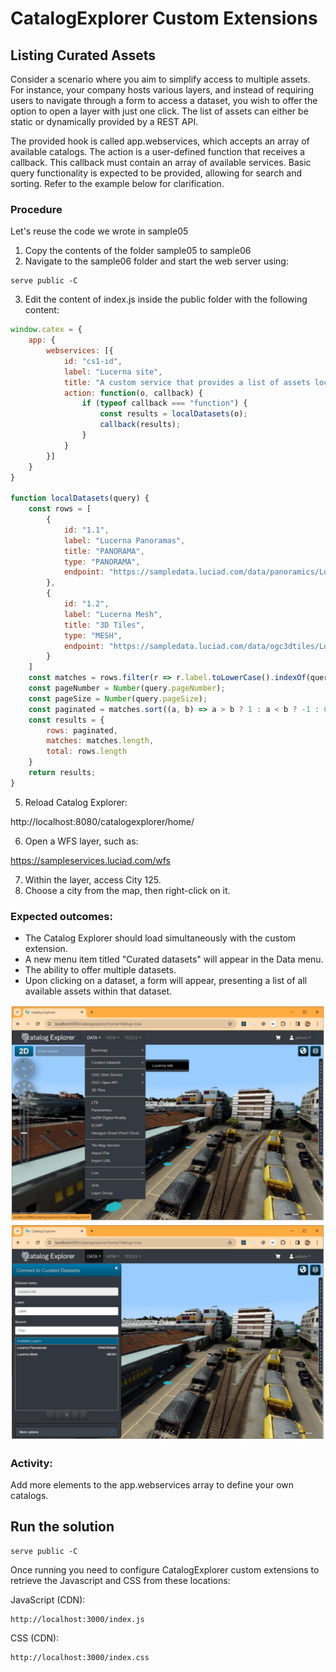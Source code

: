 # CatalogExplorer Custom Extensions
## Listing Curated Assets

Consider a scenario where you aim to simplify access to multiple assets. For instance, your company
hosts various layers, and instead of requiring users to navigate through a form to access a dataset, you
wish to offer the option to open a layer with just one click. The list of assets can either be static or
dynamically provided by a REST API.

The provided hook is called app.webservices, which accepts an array of available catalogs. The action is
a user-defined function that receives a callback. This callback must contain an array of available services.
Basic query functionality is expected to be provided, allowing for search and sorting. Refer to the example
below for clarification.

### Procedure

Let's reuse the code we wrote in sample05

1. Copy the contents of the folder sample05 to sample06
2. Navigate to the sample06 folder and start the web server using:
```shell
serve public -C
```
3. Edit the content of index.js inside the public folder with the following content:

```JavaScript
window.catex = {
    app: {
        webservices: [{
            id: "cs1-id",
            label: "Lucerna site",
            title: "A custom service that provides a list of assets located in Lucerna",
            action: function(o, callback) {
                if (typeof callback === "function") {
                    const results = localDatasets(o);
                    callback(results);
                }
            }
        }]
    }
}

function localDatasets(query) {
    const rows = [
        {
            id: "1.1",
            label: "Lucerna Panoramas",
            title: "PANORAMA",
            type: "PANORAMA",
            endpoint: "https://sampledata.luciad.com/data/panoramics/LucernePegasus/cubemap_final.json ",
        },
        {
            id: "1.2",
            label: "Lucerna Mesh",
            title: "3D Tiles",
            type: "MESH",
            endpoint: "https://sampledata.luciad.com/data/ogc3dtiles/LucerneAirborneMesh/tileset.json ",
        }
    ]
    const matches = rows.filter(r => r.label.toLowerCase().indexOf(query.search.toLowerCase()) !== -1);
    const pageNumber = Number(query.pageNumber);
    const pageSize = Number(query.pageSize);
    const paginated = matches.sort((a, b) => a > b ? 1 : a < b ? -1 : 0).slice(pageNumber * pageSize, (pageNumber + 1) * pageSize);
    const results = {
        rows: paginated,
        matches: matches.length,
        total: rows.length
    }
    return results;
}
```
5. Reload Catalog Explorer:

http://localhost:8080/catalogexplorer/home/

6. Open a WFS layer, such as:
   
https://sampleservices.luciad.com/wfs

7. Within the layer, access City 125.
8. Choose a city from the map, then right-click on it.

### Expected outcomes:
* The Catalog Explorer should load simultaneously with the custom extension.
* A new menu item titled "Curated datasets" will appear in the Data menu.
* The ability to offer multiple datasets.
* Upon clicking on a dataset, a form will appear, presenting a list of all available assets within that dataset.

![Curated assets](./sample06a.png "Curated assets")
![Curated assets form](./sample06b.png "Curated assets form")

### Activity:
Add more elements to the app.webservices array to define your own catalogs.

## Run the solution

```shell
serve public -C
```

Once running you need to configure CatalogExplorer custom extensions to retrieve the Javascript and CSS from these locations:

JavaScript (CDN):
```
http://localhost:3000/index.js
```

CSS (CDN):
```
http://localhost:3000/index.css
```

